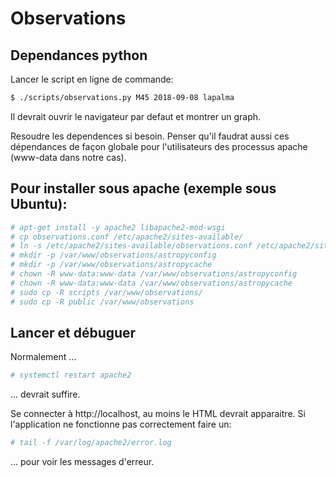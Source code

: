 # Observations

## Dependances python

Lancer le script en ligne de commande:

```sh
$ ./scripts/observations.py M45 2018-09-08 lapalma
```

Il devrait ouvrir le navigateur par defaut et montrer un graph.

Resoudre les dependences si besoin. Penser qu'il faudrat aussi ces dépendances de façon globale pour l'utilisateurs 
des processus apache (www-data dans notre cas).

## Pour installer sous apache (exemple sous Ubuntu):

```sh
# apt-get install -y apache2 libapache2-mod-wsgi
# cp observations.conf /etc/apache2/sites-available/
# ln -s /etc/apache2/sites-available/observations.conf /etc/apache2/sites-enabled/observations.conf
# mkdir -p /var/www/observations/astropyconfig
# mkdir -p /var/www/observations/astropycache
# chown -R www-data:www-data /var/www/observations/astropyconfig
# chown -R www-data:www-data /var/www/observations/astropycache
# sudo cp -R scripts /var/www/observations/
# sudo cp -R public /var/www/observations
```


## Lancer et débuguer

Normalement ...
```sh
# systemctl restart apache2
```
... devrait suffire. 

Se connecter à http://localhost, au moins le HTML devrait apparaitre. Si l'application ne fonctionne pas correctement
faire un:
```sh
# tail -f /var/log/apache2/error.log
```
... pour voir les messages d'erreur.


